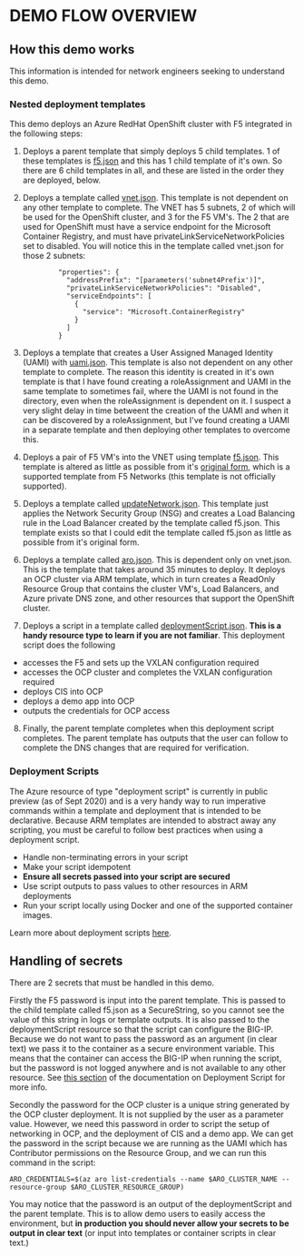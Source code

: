 # DEMO FLOW OVERVIEW

## How this demo works
This information is intended for network engineers seeking to understand this demo.  

### Nested deployment templates
This demo deploys an Azure RedHat OpenShift cluster with F5 integrated in the following steps:

1. Deploys a parent template that simply deploys 5 child templates. 1 of these templates is [f5.json](templates/f5.json) and this has 1 child template of it's own. So there are 6 child templates in all, and these are listed in the order they are deployed, below.

2. Deploys a template called [vnet.json](templates/vnet.json). This template is not dependent on any other template to complete. The VNET has 5 subnets, 2 of which will be used for the OpenShift cluster, and 3 for the F5 VM's. The 2 that are used for OpenShift must have a service endpoint for the Microsoft Container Registry, and must have privateLinkServiceNetworkPolicies set to disabled. You will notice this in the template called vnet.json for those 2 subnets:
````
            "properties": {
              "addressPrefix": "[parameters('subnet4Prefix')]",
              "privateLinkServiceNetworkPolicies": "Disabled",
              "serviceEndpoints": [
                {
                  "service": "Microsoft.ContainerRegistry"
                }
              ]
            }
````

3. Deploys a template that creates a User Assigned Managed Identity (UAMI) with [uami.json](templates/uami.json). This template is also not dependent on any other template to complete. The reason this identity is created in it's own template is that I have found creating a roleAssignment and UAMI in the same template to sometimes fail, where the UAMI is not found in the directory, even when the roleAssignment is dependent on it. I suspect a very slight delay in time betweent the creation of the UAMI and when it can be discovered by a roleAssignment, but I've found creating a UAMI in a separate template and then deploying other templates to overcome this.

4. Deploys a pair of F5 VM's into the VNET using template [f5.json](templates/f5.json). This template is altered as little as possible from it's [original form](https://github.com/F5Networks/f5-azure-arm-templates/tree/master/supported/failover/same-net/via-lb/3nic/existing-stack/payg), which is a supported template from F5 Networks (this template is not officially supported).

5. Deploys a template called [updateNetwork.json](templates/updateNetwork.json). This template just applies the Network Security Group (NSG) and creates a Load Balancing rule in the Load Balancer created by the template called f5.json. This template exists so that I could edit the template called f5.json as little as possible from it's original form.

6. Deploys a template called [aro.json](templates/aro.json). This is dependent only on vnet.json. This is the template that takes around 35 minutes to deploy. It deploys an OCP cluster via ARM template, which in turn creates a ReadOnly Resource Group that contains the cluster VM's, Load Balancers, and Azure private DNS zone, and other resources that support the OpenShift cluster.

7. Deploys a script in a template called [deploymentScript.json](templates/deploymentScript.json). **This is a handy resource type to learn if you are not familiar**. This deployment script does the following
- accesses the F5 and sets up the VXLAN configuration required
- accesses the OCP cluster and completes the VXLAN configuration required
- deploys CIS into OCP
- deploys a demo app into OCP
- outputs the credentials for OCP access

8. Finally, the parent template completes when this deployment script completes. The parent template has outputs that the user can follow to complete the DNS changes that are required for verification.
### Deployment Scripts
The Azure resource of type "deployment script" is currently in public preview (as of Sept 2020) and is a very handy way to run imperative commands within a template and deployment that is intended to be declarative. Because ARM templates are intended to abstract away any scripting, you must be careful to follow best practices when using a deployment script. 
- Handle non-terminating errors in your script
- Make your script idempotent
- **Ensure all secrets passed into your script are secured**
- Use script outputs to pass values to other resources in ARM deployments
- Run your script locally using Docker and one of the supported container images.

Learn more about deployment scripts [here](https://docs.microsoft.com/en-us/azure/azure-resource-manager/templates/deployment-script-template).

## Handling of secrets
There are 2 secrets that must be handled in this demo.

Firstly the F5 password is input into the parent template. This is passed to the child template called f5.json as a SecureString, so you cannot see the value of this string in logs or template outputs. It is also passed to the deploymentScript resource so that the script can configure the BIG-IP. Because we do not want to pass the password as an argument (in clear text) we pass it to the container as a secure environment variable. This means that the container can access the BIG-IP when running the script, but the password is not logged anywhere and is not available to any other resource. See [this section](https://docs.microsoft.com/en-us/azure/azure-resource-manager/templates/deployment-script-template?tabs=CLI#pass-secured-strings-to-deployment-script) of the documentation on Deployment Script for more info.

Secondly the password for the OCP cluster is a unique string generated by the OCP cluster deployment. It is not supplied by the user as a parameter value. However, we need this password in order to script the setup of networking in OCP, and the deployment of CIS and a demo app. We can get the password in the script because we are running as the UAMI which has Contributor permissions on the Resource Group, and we can run this command in the script:
````
ARO_CREDENTIALS=$(az aro list-credentials --name $ARO_CLUSTER_NAME --resource-group $ARO_CLUSTER_RESOURCE_GROUP)
````

You may notice that the password is an output of the deploymentScript and the parent template. This is to allow demo users to easily access the environment, but **in production you should never allow your secrets to be output in clear text** (or input into templates or container scripts in clear text.)
